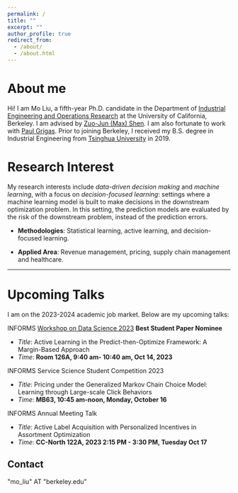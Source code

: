 ```yaml
---
permalink: /
title: ""
excerpt: ""
author_profile: true
redirect_from: 
  - /about/
  - /about.html
---
```


About me
======

Hi! I am Mo Liu, a fifth-year Ph.D. candidate in the Department of [Industrial Engineering and Operations Research](https://ieor.berkeley.edu/) at the University of California, Berkeley. I am advised by [Zuo-Jun (Max) Shen](https://shen.ieor.berkeley.edu/). I am also fortunate to work with [Paul Grigas](https://grigas.ieor.berkeley.edu/). Prior to joining Berkeley, I received my B.S. degree in Industrial Engineering from [Tsinghua University](https://www.tsinghua.edu.cn/en/) in 2019.


Research Interest
======

My research interests include _data-driven decision making_ and _machine learning_, with a focus on _decision-focused learning_: settings where a machine learning model is built to make decisions in the downstream optimization problem. In this setting, the prediction models are evaluated by the risk of the downstream problem, instead of the prediction errors. 

* **Methodologies**:
  Statistical learning, active learning, and decision-focused learning.

* **Applied Area**:
  Revenue management, pricing, supply chain management and healthcare.

------

Upcoming Talks
======

I am on the 2023-2024 academic job market. Below are my upcoming talks:
 


INFORMS [Workshop on Data Science 2023](https://sites.google.com/view/data-science-2023/) **Best Student Paper Nominee**
  * _Title_: Active Learning in the Predict-then-Optimize Framework: A Margin-Based Approach
  * _Time_: **Room 126A, 9:40 am- 10:40 am, Oct 14, 2023**

INFORMS Service Science Student Competition 2023
  * _Title_: Pricing under the Generalized Markov Chain Choice Model: Learning through Large-scale Click Behaviors
  * _Time_: **MB63, 10:45 am-noon, Monday, October 16**

INFORMS Annual Meeting Talk
  * _Title_: Active Label Acquisition with Personalized Incentives in Assortment Optimization 
  * _Time_: **CC-North 122A, 2023 2:15 PM - 3:30 PM, Tuesday Oct 17**



Contact
------
"mo_liu" AT "berkeley.edu"

